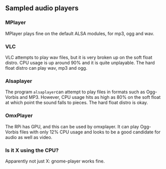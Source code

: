 
##  Sampled audio players 

###  MPlayer


MPlayer plays fine on the default ALSA modules, for mp3, ogg and wav.

###  VLC 


VLC attempts to play wav files, but it is very broken up on the soft float distro.
CPU usage is up around 90% and it is
quite unplayable. The hard float distro can play wav, mp3 and ogg.

###  Alsaplayer 


The program `alsaplayer`can attempt to play files in formats such as Ogg-Vorbis
and MP3.
However, CPU usage hits as high as 80% on the soft float at which point the
sound falls to pieces. The hard float distro is okay.

###  OmxPlayer 


The RPi has GPU, and this can be used
by omxplayer. It can play Ogg-Vorbis files with only 12% CPU usage and looks to be
a good candidate for audio as well as video.

###  Is it X using the CPU? 


Apparently not just X: gnome-player works fine.
